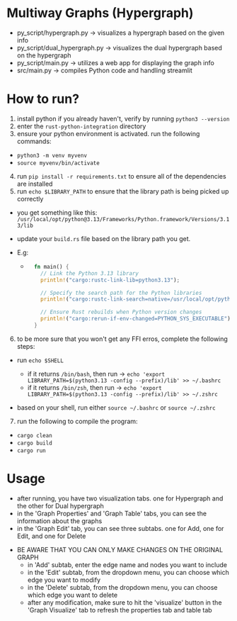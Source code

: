 # Multiway Graphs (Hypergraph)

- py_script/hypergraph.py -> visualizes a hypergraph based on the given info
- py_script/dual_hypergraph.py -> visualizes the dual hypergraph based on the hypergraph
- py_script/main.py -> utilizes a web app for displaying the graph info
- src/main.py -> compiles Python code and handling streamlit

# How to run?

1. install python if you already haven't, verify by running `python3 --version`
2. enter the `rust-python-integration` directory
3. ensure your python environment is activated. run the following commands:

- `python3 -m venv myvenv`
- `source myvenv/bin/activate`

4. run `pip install -r requirements.txt` to ensure all of the dependencies are installed
5. run `echo $LIBRARY_PATH` to ensure that the library path is being picked up correctly

- you get something like this: `/usr/local/opt/python@3.13/Frameworks/Python.framework/Versions/3.13/lib`
- update your `build.rs` file based on the library path you get.
- E.g:

  - ```rust
      fn main() {
        // Link the Python 3.13 library
        println!("cargo:rustc-link-lib=python3.13");

        // Specify the search path for the Python libraries
        println!("cargo:rustc-link-search=native=/usr/local/opt/python@3.13/Frameworks/Python.framework/Versions/3.13/lib");

        // Ensure Rust rebuilds when Python version changes
        println!("cargo:rerun-if-env-changed=PYTHON_SYS_EXECUTABLE");
      }
    ```

6. to be more sure that you won't get any FFI erros, complete the following steps:

- run `echo $SHELL`

  - if it returns `/bin/bash`, then run -> `echo 'export LIBRARY_PATH=$(python3.13 -config --prefix)/lib' >> ~/.bashrc`
  - if it returns `/bin/zsh`, then run -> `echo 'export LIBRARY_PATH=$(python3.13 -config --prefix)/lib' >> ~/.zshrc`

- based on your shell, run either `source ~/.bashrc` or `source ~/.zshrc`

7. run the following to compile the program:

- `cargo clean`
- `cargo build`
- `cargo run`

# Usage

- after running, you have two visualization tabs. one for Hypergraph and the other for Dual hypergraph
- in the 'Graph Properties' and 'Graph Table' tabs, you can see the information about the graphs
- in the 'Graph Edit' tab, you can see three subtabs. one for Add, one for Edit, and one for Delete

* BE AWARE THAT YOU CAN ONLY MAKE CHANGES ON THE ORIGINAL GRAPH
  - in 'Add' subtab, enter the edge name and nodes you want to include
  - in the 'Edit' subtab, from the dropdown menu, you can choose which edge you want to modify
  - in the 'Delete' subtab, from the dropdown menu, you can choose which edge you want to delete
  - after any modification, make sure to hit the 'visualize' button in the 'Graph Visualize' tab to refresh
    the properties tab and table tab
